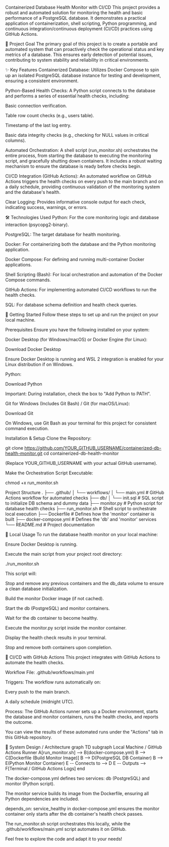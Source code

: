 Containerized Database Health Monitor with CI/CD
This project provides a robust and automated solution for monitoring the health and basic performance of a PostgreSQL database. It demonstrates a practical application of containerization, shell scripting, Python programming, and continuous integration/continuous deployment (CI/CD) practices using GitHub Actions.

🌟 Project Goal
The primary goal of this project is to create a portable and automated system that can proactively check the operational status and key metrics of a database. This ensures early detection of potential issues, contributing to system stability and reliability in critical environments.

✨ Key Features
Containerized Database: Utilizes Docker Compose to spin up an isolated PostgreSQL database instance for testing and development, ensuring a consistent environment.

Python-Based Health Checks: A Python script connects to the database and performs a series of essential health checks, including:

Basic connection verification.

Table row count checks (e.g., users table).

Timestamp of the last log entry.

Basic data integrity checks (e.g., checking for NULL values in critical columns).

Automated Orchestration: A shell script (run_monitor.sh) orchestrates the entire process, from starting the database to executing the monitoring script, and gracefully shutting down containers. It includes a robust waiting mechanism to ensure the database is ready before checks begin.

CI/CD Integration (GitHub Actions): An automated workflow on GitHub Actions triggers the health checks on every push to the main branch and on a daily schedule, providing continuous validation of the monitoring system and the database's health.

Clear Logging: Provides informative console output for each check, indicating success, warnings, or errors.

🛠️ Technologies Used
Python: For the core monitoring logic and database interaction (psycopg2-binary).

PostgreSQL: The target database for health monitoring.

Docker: For containerizing both the database and the Python monitoring application.

Docker Compose: For defining and running multi-container Docker applications.

Shell Scripting (Bash): For local orchestration and automation of the Docker Compose commands.

GitHub Actions: For implementing automated CI/CD workflows to run the health checks.

SQL: For database schema definition and health check queries.

🚀 Getting Started
Follow these steps to set up and run the project on your local machine.

Prerequisites
Ensure you have the following installed on your system:

Docker Desktop (for Windows/macOS) or Docker Engine (for Linux):

Download Docker Desktop

Ensure Docker Desktop is running and WSL 2 integration is enabled for your Linux distribution if on Windows.

Python:

Download Python

Important: During installation, check the box to "Add Python to PATH".

Git for Windows (Includes Git Bash) / Git (for macOS/Linux):

Download Git

On Windows, use Git Bash as your terminal for this project for consistent command execution.

Installation & Setup
Clone the Repository:

git clone https://github.com/YOUR_GITHUB_USERNAME/containerized-db-health-monitor.git
cd containerized-db-health-monitor

(Replace YOUR_GITHUB_USERNAME with your actual GitHub username).

Make the Orchestration Script Executable:

chmod +x run_monitor.sh

Project Structure
.
├── .github/
│   └── workflows/
│       └── main.yml        # GitHub Actions workflow for automated checks
├── db/
│   └── init.sql            # SQL script to initialize DB schema and dummy data
├── monitor.py              # Python script for database health checks
├── run_monitor.sh          # Shell script to orchestrate local execution
├── Dockerfile              # Defines how the 'monitor' container is built
├── docker-compose.yml      # Defines the 'db' and 'monitor' services
└── README.md               # Project documentation

🏃 Local Usage
To run the database health monitor on your local machine:

Ensure Docker Desktop is running.

Execute the main script from your project root directory:

./run_monitor.sh

This script will:

Stop and remove any previous containers and the db_data volume to ensure a clean database initialization.

Build the monitor Docker image (if not cached).

Start the db (PostgreSQL) and monitor containers.

Wait for the db container to become healthy.

Execute the monitor.py script inside the monitor container.

Display the health check results in your terminal.

Stop and remove both containers upon completion.

🔄 CI/CD with GitHub Actions
This project integrates with GitHub Actions to automate the health checks.

Workflow File: .github/workflows/main.yml

Triggers: The workflow runs automatically on:

Every push to the main branch.

A daily schedule (midnight UTC).

Process: The GitHub Actions runner sets up a Docker environment, starts the database and monitor containers, runs the health checks, and reports the outcome.

You can view the results of these automated runs under the "Actions" tab in this GitHub repository.

📐 System Design / Architecture
graph TD
    subgraph Local Machine / GitHub Actions Runner
        A[run_monitor.sh] --> B(docker-compose.yml)
        B --> C[Dockerfile (Build Monitor Image)]
        B --> D(PostgreSQL DB Container)
        B --> E(Python Monitor Container)
        E -- Connects to --> D
        E -- Outputs --> F[Terminal / GitHub Actions Logs]
    end

The docker-compose.yml defines two services: db (PostgreSQL) and monitor (Python script).

The monitor service builds its image from the Dockerfile, ensuring all Python dependencies are included.

depends_on: service_healthy in docker-compose.yml ensures the monitor container only starts after the db container's health check passes.

The run_monitor.sh script orchestrates this locally, while the .github/workflows/main.yml script automates it on GitHub.


Feel free to explore the code and adapt it to your needs!
